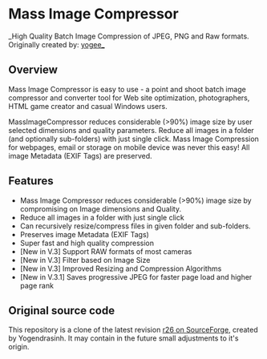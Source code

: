 # Mass Image Compressor
_High Quality Batch Image Compression of JPEG, PNG and Raw formats. Originally created by: [yogee_](http://icompressor.blogspot.com/2016/10/introduction-to-hassle-free-image.html)

## Overview
Mass Image Compressor is easy to use - a point and shoot batch image compressor and converter tool for Web site optimization, photographers, HTML game creator and casual Windows users.

MassImageCompressor reduces considerable (>90%) image size by user selected dimensions and quality parameters. Reduce all images in a folder (and optionally sub-folders) with just single click. Mass Image Compression for webpages, email or storage on mobile device was never this easy! All image Metadata (EXIF Tags) are preserved.

## Features
- Mass Image Compressor reduces considerable (>90%) image size by compromising on Image dimensions and Quality.
- Reduce all images in a folder with just single click
- Can recursively resize/compress files in given folder and sub-folders.
- Preserves image Metadata (EXIF Tags)
- Super fast and high quality compression
- [New in V.3] Support RAW formats of most cameras
- [New in V.3] Filter based on Image Size
- [New in V.3] Improved Resizing and Compression Algorithms
- [New in V.3.1] Saves progressive JPEG for faster page load and higher page rank

## Original source code

This repository is a clone of the latest revision [r26 on SourceForge](https://sourceforge.net/p/icompress/code/HEAD/tree/), created by Yogendrasinh. It may contain in the future small adjustments to it's origin.
